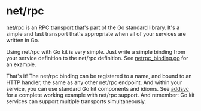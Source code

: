 # net/rpc

[net/rpc](https://golang.org/pkg/net/rpc) is an RPC transport that's part of the Go standard library.
It's a simple and fast transport that's appropriate when all of your services are written in Go.

Using net/rpc with Go kit is very simple.
Just write a simple binding from your service definition to the net/rpc definition.
See [netrpc_binding.go](https://github.com/ThomasNguyenGitHub/go/blob/ec8b02591ee873433565a1ae9d317353412d1d27/examples/addsvc/netrpc_binding.go) for an example.

That's it!
The net/rpc binding can be registered to a name, and bound to an HTTP handler, the same as any other net/rpc endpoint.
And within your service, you can use standard Go kit components and idioms.
See [addsvc](https://github.com/ThomasNguyenGitHub/go/tree/master/examples/addsvc) for a complete working example with net/rpc support.
And remember: Go kit services can support multiple transports simultaneously.
